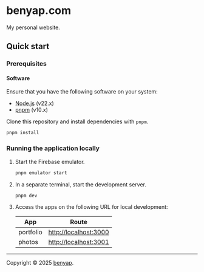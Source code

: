 # benyap.com

My personal website.

## Quick start

### Prerequisites

#### Software

Ensure that you have the following software on your system:

- [Node.js](https://nodejs.org/en/) (v22.x)
- [pnpm](https://pnpm.io/) (v10.x)

Clone this repository and install dependencies with `pnpm`.

```bash
pnpm install
```

### Running the application locally

1. Start the Firebase emulator.

   ```bash
   pnpm emulator start
   ```

2. In a separate terminal, start the development server.

   ```bash
   pnpm dev
   ```

3. Access the apps on the following URL for local development:

   | App       | Route                                          |
   | --------- | ---------------------------------------------- |
   | portfolio | [http://localhost:3000](http://localhost:3000) |
   | photos    | [http://localhost:3001](http://localhost:3001) |

---

Copyright © 2025 [benyap](https://github.com/benyap).
